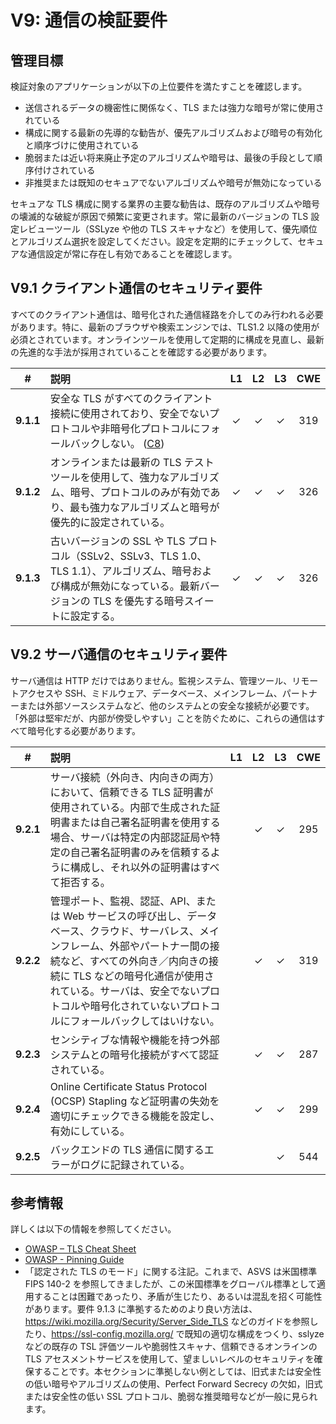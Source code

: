 # V9: 通信の検証要件

## 管理目標

検証対象のアプリケーションが以下の上位要件を満たすことを確認します。

* 送信されるデータの機密性に関係なく、TLS または強力な暗号が常に使用されている
* 構成に関する最新の先導的な勧告が、優先アルゴリズムおよび暗号の有効化と順序づけに使用されている
* 脆弱または近い将来廃止予定のアルゴリズムや暗号は、最後の手段として順序付けされている
* 非推奨または既知のセキュアでないアルゴリズムや暗号が無効になっている

セキュアな TLS 構成に関する業界の主要な勧告は、既存のアルゴリズムや暗号の壊滅的な破綻が原因で頻繁に変更されます。常に最新のバージョンの TLS 設定レビューツール（SSLyze や他の TLS スキャナなど）を使用して、優先順位とアルゴリズム選択を設定してください。設定を定期的にチェックして、セキュアな通信設定が常に存在し有効であることを確認します。

## V9.1 クライアント通信のセキュリティ要件

すべてのクライアント通信は、暗号化された通信経路を介してのみ行われる必要があります。特に、最新のブラウザや検索エンジンでは、TLS1.2 以降の使用が必須とされています。オンラインツールを使用して定期的に構成を見直し、最新の先進的な手法が採用されていることを確認する必要があります。

| # | 説明 | L1 | L2 | L3 | CWE |
| :---: | :--- | :---: | :---:| :---: | :---: |
| **9.1.1** | 安全な TLS がすべてのクライアント接続に使用されており、安全でないプロトコルや非暗号化プロトコルにフォールバックしない。 ([C8](https://owasp.org/www-project-proactive-controls/#div-numbering)) | ✓ | ✓ | ✓ | 319 |
| **9.1.2** | オンラインまたは最新の TLS テストツールを使用して、強力なアルゴリズム、暗号、プロトコルのみが有効であり、最も強力なアルゴリズムと暗号が優先的に設定されている。 | ✓ | ✓ | ✓ | 326 |
| **9.1.3** | 古いバージョンの SSL や TLS プロトコル（SSLv2、SSLv3、TLS 1.0、TLS 1.1）、アルゴリズム、暗号および構成が無効になっている。最新バージョンの TLS を優先する暗号スイートに設定する。 | ✓ | ✓ | ✓ | 326 |

## V9.2 サーバ通信のセキュリティ要件

サーバ通信は HTTP だけではありません。監視システム、管理ツール、リモートアクセスや SSH、ミドルウェア、データベース、メインフレーム、パートナーまたは外部ソースシステムなど、他のシステムとの安全な接続が必要です。「外部は堅牢だが、内部が傍受しやすい」ことを防ぐために、これらの通信はすべて暗号化する必要があります。

| # | 説明 | L1 | L2 | L3 | CWE |
| :---: | :--- | :---: | :---:| :---: | :---: |
| **9.2.1** | サーバ接続（外向き、内向きの両方）において、信頼できる TLS 証明書が使用されている。内部で生成された証明書または自己署名証明書を使用する場合、サーバは特定の内部認証局や特定の自己署名証明書のみを信頼するように構成し、それ以外の証明書はすべて拒否する。 | | ✓ | ✓ | 295 |
| **9.2.2** | 管理ポート、監視、認証、API、または Web サービスの呼び出し、データベース、クラウド、サーバレス、メインフレーム、外部やパートナー間の接続など、すべての外向き／内向きの接続に TLS などの暗号化通信が使用されている。サーバは、安全でないプロトコルや暗号化されていないプロトコルにフォールバックしてはいけない。 |  | ✓ | ✓ | 319 |
| **9.2.3** | センシティブな情報や機能を持つ外部システムとの暗号化接続がすべて認証されている。 |  | ✓ | ✓ | 287 |
| **9.2.4** | Online Certificate Status Protocol (OCSP) Stapling など証明書の失効を適切にチェックできる機能を設定し、有効にしている。 |  | ✓ | ✓ | 299 |
| **9.2.5** | バックエンドの TLS 通信に関するエラーがログに記録されている。 |  |  | ✓ | 544 |

## 参考情報

詳しくは以下の情報を参照してください。

*  [OWASP – TLS Cheat Sheet](https://cheatsheetseries.owasp.org/cheatsheets/Transport_Layer_Protection_Cheat_Sheet.html)
*  [OWASP - Pinning Guide](https://owasp.org/www-community/controls/Certificate_and_Public_Key_Pinning)
*  「認定された TLS のモード」に関する注記。これまで、ASVS は米国標準 FIPS 140-2 を参照してきましたが、この米国標準をグローバル標準として適用することは困難であったり、矛盾が生じたり、あるいは混乱を招く可能性があります。要件 9.1.3 に準拠するためのより良い方法は、 https://wiki.mozilla.org/Security/Server_Side_TLS などのガイドを参照したり、https://ssl-config.mozilla.org/ で既知の適切な構成をつくり、sslyze などの既存の TSL 評価ツールや脆弱性スキャナ、信頼できるオンラインの TLS アセスメントサービスを使用して、望ましいレベルのセキュリティを確保することです。本セクションに準拠しない例としては、旧式または安全性の低い暗号やアルゴリズムの使用、Perfect Forward Secrecy の欠如，旧式または安全性の低い SSL プロトコル、脆弱な推奨暗号などが一般に見られます。
